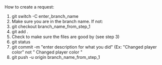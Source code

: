How to create a request:
1. git switch -C enter_branch_name
2. Make sure you are in the branch name. If not:
3. git checkout branch_name_from_step_1
4. git add .
5. Check to make sure the files are good by (see step 3)
6. git status
7. git commit -m "enter description for what you did" (Ex: "Changed player color" not " Changed player color "
8. git push -u origin branch_name_from_step_1
